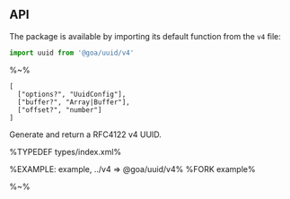 ## API

The package is available by importing its default function from the `v4` file:

```js
import uuid from '@goa/uuid/v4'
```

%~%

```## v4
[
  ["options?", "UuidConfig"],
  ["buffer?", "Array|Buffer"],
  ["offset?", "number"]
]
```

Generate and return a RFC4122 v4 UUID.

%TYPEDEF types/index.xml%

%EXAMPLE: example, ../v4 => @goa/uuid/v4%
%FORK example%

%~%